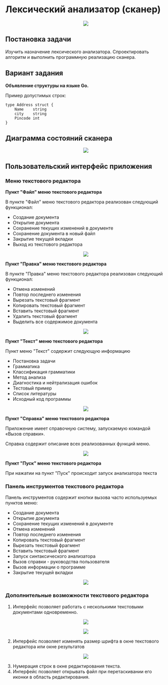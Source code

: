 # Лексический анализатор (сканер)

<p align="center"><img src="images/screen.png"></p>

## Постановка задачи

Изучить назначение лексического анализатора. Спроектировать алгоритм и выполнить программную реализацию сканера.

## Вариант задания
**Объявление структуры на языке Go.**

Пример допустимых строк:
```
type Address struct {
    Name    string
    city    string
    Pincode int
}
```


## Диаграмма состояний сканера

<p align="center"><img src="images/diagram.png"></p>

## Пользовательский интерфейс приложения
### Меню текстового редактора

**Пункт "Файл" меню текстового редактора**

В пункте "Файл" меню текстового редактора реализован следующий
функционал:
- Создание документа
- Открытие документа
- Сохранение текущих изменений в документе
- Сохранение документа в новый файл
- Закрытие текущей вкладки
- Выход из текстового редактора


<p align="center"><img src="images/file.png"></p>

**Пункт "Правка" меню текстового редактора**

В пункте "Правка" меню текстового редактора реализован следующий
функционал:
- Отмена изменений
- Повтор последнего изменения
- Вырезать текстовый фрагмент
- Копировать текстовый фрагмент
- Вставить текстовый фрагмент
- Удалить текстовый фрагмент
- Выделить все содержимое документа

<p align="center"><img src="images/edit.png"></p>

**Пункт "Текст" меню текстового редактора**

Пункт меню "Текст" содержит следующую информацию 
- Постановка задачи
- Грамматика
- Классификация грамматики
- Метод анализа
- Диагностика и нейтрализация ошибок
- Тестовый пример
- Список литературы
- Исходный код программы

<p align="center"><img src="images/text.png"></p>

**Пункт "Справка" меню текстового редактора**

Приложение имеет справочную систему, запускаемую командой «Вызов справки».

Справка содержит описание всех реализованных функций меню.

<p align="center"><img src="images/help.png"></p>

**Пункт "Пуск" меню текстового редактора**

При нажатии на пункт "Пуск" происходит запуск анализатора текста

### Панель инструментов текстового редактора

Панель инструментов содержит кнопки вызова часто используемых пунктов меню:
- Создание документа
- Открытие документа
- Сохранение текущих изменений в документе
- Отмена изменений
- Повтор последнего изменения
- Копировать текстовый фрагмент
- Вырезать текстовый фрагмент
- Вставить текстовый фрагмент
- Запуск синтаксического анализатора
- Вызов справки - руководства пользователя
- Вызов информации о программе
- Закрытие текущей вкладки

<p align="center"><img src="images/menuBtn.png"></p>

### Дополнительные возможности текстового редактора

1. Интерфейс позволяет работать с несколькими текстовыми документами одновременно.
<p align="center"><img src="images/tab1.png"></p>
<p align="center"><img src="images/tab2.png"></p>

2. Интерфейс позволяет изменять размер шрифта в окне текстового редактора или окне результатов
<p align="center"><img src="images/fontSize.png"></p>

3. Нумерация строк в окне редактирования текста.
4. Интерфейс позволяет открывать файл при перетаскивании его иконки в область редактирования.